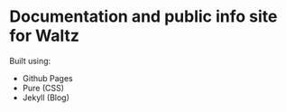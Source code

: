 # Documentation and public info site for Waltz


Built using:

- Github Pages
- Pure (CSS)
- Jekyll (Blog)
